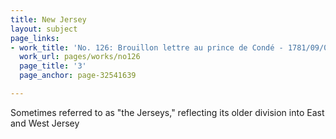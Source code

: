 ```yaml
---
title: New Jersey
layout: subject
page_links:
- work_title: 'No. 126: Brouillon lettre au prince de Condé - 1781/09/05'
  work_url: pages/works/no126
  page_title: '3'
  page_anchor: page-32541639

---
```

<p>Sometimes referred to as "the Jerseys," reflecting its older division into East and West Jersey</p>